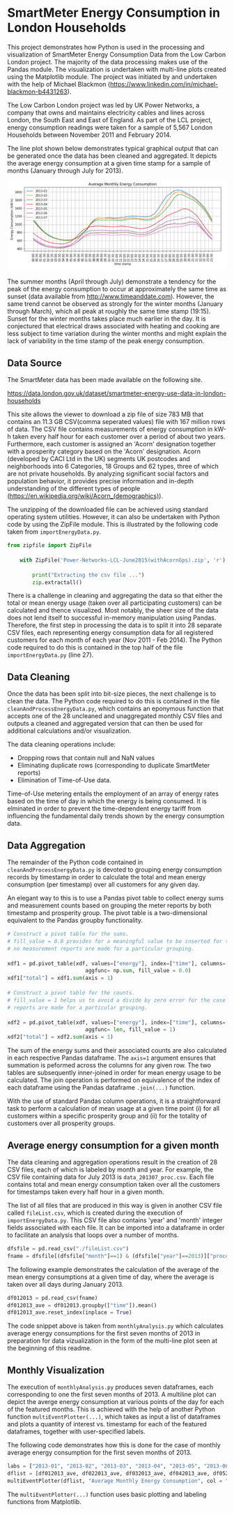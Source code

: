 # SmartMeter Energy Consumption in London Households

This project demonstrates how Python is used in the processing and visualization of SmartMeter Energy Consumption Data from the Low Carbon London project. The majority of the data processing makes use of the Pandas module. The visualization is undertaken with multi-line plots created using the Matplotlib module. The project was initiated by and undertaken with the help of Michael Blackmon (https://www.linkedin.com/in/michael-blackmon-b4431263).

The Low Carbon London project was led by UK Power Networks, a company that owns and maintains electricity cables and lines across London, the South East and East of England. As part of the LCL project, energy consumption readings were taken for a sample of 5,567 London Households between November 2011 and February 2014.

The line plot shown below demonstrates typical graphical output that can be generated once the data has been cleaned and aggregated. It depicts the average energy consumption at a given time stamp for a sample of months (January through July for 2013).

![Average monthly energy consumption during a typical day](https://raw.githubusercontent.com/JerryGreenough/SmartMeter-Energy-Consumption-Data-in-London-Households/master/MonthlyAverage.png)

The summer months (April through July) demonstrate a tendency for the peak of the energy consumption to occur at approximately the same time as sunset (data available from http://www.timeanddate.com). However, the same trend cannot be observed as strongly for the winter months (January through March), which all peak at roughly the same time stamp (19:15). Sunset for the winter months takes place much earlier in the day. It is conjectured that electrical draws associated with heating and cooking are less subject to time variation during the winter months and might explain the lack of variability in the time stamp of the peak energy consumption.

## Data Source

The SmartMeter data has been made available on the following site.

https://data.london.gov.uk/dataset/smartmeter-energy-use-data-in-london-households

This site allows the viewer to download a zip file of size 783 MB that contains an 11.3 GB CSV(comma seperated values) file with 167 million rows of data. The CSV file contains measurements of energy consumption in kW-h taken every half hour for each customer over a period of about two years. Furthermore, each customer is assigned an 'Acorn' designation together with a prosperity category based on the 'Acorn' designation. Acorn (developed by CACI Ltd in the UK) segments UK postcodes and neighborhoods into 6 Categories, 18 Groups and 62 types, three of which are not private households. By analyzing significant social factors and population behavior, it provides precise information and in-depth understanding of the different types of people (https://en.wikipedia.org/wiki/Acorn_(demographics)).

The unzipping of the downloaded file can be achieved using standard operating system utilities. However, it can also be undertaken with  Python code by using the ZipFile module. This is illustrated by the following code taken from ```importEnergyData.py```.

```python
from zipfile import ZipFile 
        
    with ZipFile('Power-Networks-LCL-June2015(withAcornGps).zip', 'r') as zip: 
  
        print("Extracting the csv file ...") 
        zip.extractall() 
```

There is a challenge in cleaning and aggregating the data so that either the total or mean energy usage (taken over all participating customers) can be calculated and thence visualized. Most notably, the sheer size of the data does not lend itself to successful in-memory manipulation using Pandas. Therefore, the first step in processing the data is to split it into 28 separate CSV files, each representing energy consumption data for all registered customers for each month of each year (Nov 2011 - Feb 2014). The Python code required to do this is contained in the top half of the file ```importEnergyData.py``` (line 27).

## Data Cleaning

Once the data has been split into bit-size pieces, the next challenge is to clean the data. The Python code required to do this is contained in the file ```cleanAndProcessEnergyData.py```, which contains an eponymous function that accepts one of the 28 uncleaned and unaggregated monthly CSV files and outputs a cleaned and aggregated version that can then be used for additional calculations and/or visualization.

The data cleaning operations include:
* Dropping rows that contain null and NaN values
* Eliminating duplicate rows (corresponding to duplicate SmartMeter reports)
* Elimination of Time-of-Use data.

Time-of-Use metering entails the employment of an array of energy rates based on the time of day in which the energy is being consumed. It is elminated in order to prevent the time-dependent energy tariff from influencing the fundamental daily trends shown by the energy consumption data.

## Data Aggregation

The remainder of the Python code contained in ```cleanAndProcessEnergyData.py``` is devoted to grouping energy consumption records by timestamp in order to calculate the total and mean energy consumption (per timestamp) over all customers for any given day.

An elegant way to this is to use a Pandas pivot table to collect energy sums and measurement counts based on grouping the meter reports by both timestamp and prosperity group. The pivot table is a two-dimensional equivalent to the Pandas groupby functionality.

```Python
# Construct a pivot table for the sums.
# fill_value = 0.0 provides for a meaningful value to be inserted for the case in which 
# no measurement reports are made for a particular grouping.

xdf1 = pd.pivot_table(xdf, values=["energy"], index=["time"], columns=["prosperity group"], \
                         aggfunc= np.sum, fill_value = 0.0)
xdf1["total"] = xdf1.sum(axis = 1)

# Construct a pivot table for the counts.
# fill_value = 1 helps us to avoid a divide by zero error for the case in which no measuremet
# reports are made for a particular grouping.

xdf2 = pd.pivot_table(xdf, values=["energy"], index=["time"], columns=["prosperity group"], \
                         aggfunc= len, fill_value = 1)
xdf2["total"] = xdf2.sum(axis = 1)
```
The sum of the energy sums and their associated counts are also calculated in each respective Pandas dataframe. The ```axis=1``` argument ensures that summation is peformed across the columns for any given row. The two tables are subsequently inner-joined in order for mean energy usage to be calculated. The join operation is performed on equivalence of the index of each dataframe using the Pandas dataframe ```.join(...)``` function.

With the use of standard Pandas column operations, it is a straightforward task to perform a calculation of mean usage at a given time point (i) for all customers within a specific prosperity group and (ii) for the totality of customers over all prosperity groups. 

## Average energy consumption for a given month

The data cleaning and aggregation operations result in the creation of 28 CSV files, each of which is labeled by month and year. For example, the CSV file containing data for July 2013 is ```data_201307_proc.csv```.  Each file contains total and mean energy consumption taken over all the customers for timestamps taken every half hour in a given month.

The list of all files that are produced in this way is given in another CSV file called ```fileList.csv```, which is created during the execution of ```importEnergyData.py```. This CSV file also contains 'year' and 'month' integer fields associated with each file. It can be imported into a dataframe in order to facilitate an analysis that loops over a number of months.

```Python
dfsfile = pd.read_csv("./fileList.csv")
fname = dfsfile[(dfsfile["month"]==1) & (dfsfile["year"]==2013)]["processed"].iloc[0]
```

The following example demonstrates the calculation of the average of the mean energy consumptions at a given time of day, where the average is taken over all days during January 2013.

```Python
df012013 = pd.read_csv(fname)
df012013_ave = df012013.groupby(["time"]).mean()
df012013_ave.reset_index(inplace = True)
```
The code snippet above is taken from ```monthlyAnalysis.py``` which calculates average energy consumptions for the first seven months of 2013 in preparation for data vizualization in the form of the multi-line plot seen at the beginning of this readme.

## Monthly Visualization

The execution of ```monthlyAnalysis.py``` produces seven dataframes, each corresponding to one the first seven months of 2013. A multiline plot can depict the averge energy consumption at various points of the day for each of the featured months. This is achieved with the help of another Python function ```multiEventPlotter(...)```, which takes as input a list of dataframes and plots a quantity of interest vs. timestamp for each of the featured dataframes, together with user-specified labels.

The following code demonstrates how this is done for the case of monthly average energy consumption for the first seven months of 2013.

```Python
labs = ["2013-01", "2013-02", "2013-03", "2013-04", "2013-05", "2013-06", "2013-07"]
dflist = [df012013_ave, df022013_ave, df032013_ave, df042013_ave, df052013_ave, df062013_ave, df072013_ave]
multiEventPlotter(dflist, "Average Monthly Energy Consumption", col = "mean", labels = labs)
```

The ```multiEventPlotter(...)``` function uses basic plotting and labeling functions from Matplotlib.







